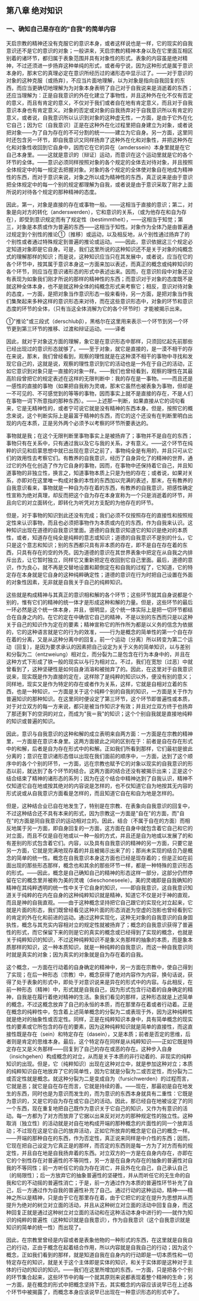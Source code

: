 ## 第八章 绝对知识

### 一、确知自己是存在的"自我"的简单内容 

天启宗教的精神还没有克服它的意识本身，或者这样说也是一样，它的现实的自我意识还不是它的意识的对象；一般讲来，天启宗教的精神本身以及在它里面互相区别着的诸环节，都归属于表象范围并具有对象性的形式。表象的内容虽是绝对精神，不过还须进一步扬弃这种单纯的形式，或者毋宁说，因为这种形式是属于意识本身的，那末它的真理必定在意识所经历过的诸形态中显示过了。——对于意识的对象的这种克服〔或扬弃〕，不应当片面地理解，以为对象是指向自我回复的东西，而应当更确切地理解为为对象本身表明了自己对于自我说来是消逝着的东西；还应当理解为：正是自我意识的外在化建立了事物性，并且这种外在化不仅有否定的意义，而且有肯定的意义，不仅对于我们或者自在地有肯定意义，而且对于自我意识本身也有肯定意义。对象的否定或对象的自我扬弃对于自我意识所以有肯定的意义，或者说，自我意识所以认识到对象的这种虚无性，一方面，是由于它外在化它自己；因为它〔自我意识〕正是在这种外在化过程里把自身建立为对象，或者说把对象——为了自为存在的不可分割的统一——建立为它自身。另一方面，这里同时还包含另一环节，即自我意识又同样扬弃了这种外在化和对象性，并把这种外在化和对象性收回到它自身中，因而它在它的异在（amderssein）本身里就是在它自己本身里。——这就是意识的〔辩证〕运动，而意识在这个运动里就是它的各个环节的全体。——意识必须同样按照对象的各个规定的全体去对待对象，并且按照全体规定中的每一规定去把握对象。对象的各个规定的全体使对象自在地成为精神性的东西，而对于意识来说，对象之所以成为精神性的东西，真正说来是由于意识把全体规定中的每一个别的规定都理解为自我，或者说是由于意识采取了刚才上面所说的对待各个规定的那种精神的态度。

因此，第一，对象是直接的存在或事物一般。——这相当于直接的意识；第二，对象是向对方的转化（anderswerden），它和意识的关系，（或为他存在和自为存在），即受到意识规定而有了规定性（bestimmtheit），——这相当于知觉；第三，对象是本质或作为普遍的东西——这相当于知性。对象作为全体乃是由普遍通过规定到个别性的推论①〔推移〕或运动，以及相反地，从个别性通过扬弃了的个别性或者通过特殊规定到普遍的推论或运动。——因此，意识依据这三个规定必定知道对象即是它自身。可是，我们这里所说的这种知识还不是关于对象的纯概念式的理解那样的知识；而是说，这种知识应当只在其发展中，或者说，应当在它的各个环节中，按其属于意识本身这一方面来加以表述，而真正的概念或纯粹知识的各个环节，则应当在意识诸形态的形式中表述出来。因而，在意识阶段中对象还没有表现为如象我们刚才所说的那样的精神性的东西；而意识对于对象的态度既不是就这种全体本身，也不是就这种全体的纯概念形式来考察它；相反，意识对待对象的态度，一方面，是把对象当作意识形态一般来看待，另一方面，是把对象当作我们集聚起来多种这样的意识形态来对待，而在这些意识形态中，对象的环节和意识态度的环节的全体，（只有当这全体消解为它的各个环节时）才能被揭示出来。

①"推论"或三段式（derschlubβ），黑格尔在这里用来表示一个环节到另一个环节更到第三环节的推移、过渡和辩证运动。——译者

因此，就对于对象这方面的理解，象它是在意识形态中那样，只须回忆起先前那些已经出现过的意识形态就够了。——至于对象，就它是直接的，是一漠不相干的存在来说，那末，我们曾经看到，观察的理性就是在这种漠不相干的事物中寻找和发现它自己的，这就是说，观察的理性意识到它的活动也是一外在于自己的活动，正如它意识到对象只是一直接的对象一样。——我们也曾经看到，观察的理性在其最高阶段曾把它的规定表述在这样的无限判断中：我的存在是一事物。——而且还是一感性的直接的事物（如果把自我称为灵魂，那末它虽然也被表象为事物，但却是一不可见的、不可感觉到的等等的事物，因而事实上就不是直接的存在，不是人们在事物一词下所意指的那种东西）。——上述那一判断，如果直接从它的词句看来，它是无精神性的，或者宁可说它就是没有精神的东西本身。但是，按照它的概念来说，这个判断实际上是最富于精神的东西，而它的这个还没有在判断里明白出现的内在本质，正是另外两个必须予以考察的环节所要表达的。

事物就是我；在这个无限判断里事物事实上是被扬弃了；事物并不是自在的东西；事物只有在关系中，只有通过我以及它与我的关系，才有意义。——这个环节在纯粹的识见和启蒙思想中就已出现在意识之前了，事物纯全是有用的，并且只可从它们的效用性去考察它们。有教养的自我意识，经历了自身异化了的精神的世界，通过它的外在化创造了作为它自身的事物，因而，在事物中还保持着它自己，并且知道事物的非独立性，换言之，知道事物本质上只是为他的存在；或者说，如果对关系，亦即对在这里唯一构成对象的本性的东西加以完满的表述，那末，在有教养的自我意识看来，事物就是一种自为存在着的东西，有教养的自我意识，把感性确定性宣称为绝对真理，却反而把这个自为存在本身宣称为一个只是消逝着的环节，并且向它的对立面转化，即转化为听凭对方支配的为他存在的环节。

但是，对于事物的知识到此还没有完成；我们必须不仅按照存在的直接性和按照规定性来认识事物，而且也必须把事物作为本质或内在的东西，作为自我来认识。这种知识出现在道德的自我意识里面。道德的自我意识知道它的知识是绝对的本质性，或者，知道存在纯全是纯粹的意志或知识；道德的自我意识不是别的什么，它只是这个意志和知识；别的东西都只具有非本质的存在，即不是自在存在着的东西，只具有存在的空的外壳。因为道德的意识在其世界表象中把定在从自我之内排斥出去，让它暂时独立，同样它又重新把定在收回到它自己里面。最后，道德的意识，作为良心，就不再是交替地设置和颠倒定在和自我的过程了，它知道，它的特定存在本身就是它自身的这种纯粹确定性；道德的意识在行为时把自己设置在外面的对象性因素，无非就是自我关于自己的纯粹知识。

这些就是构成精神与其真正的意识相和解的各个环节；这些环节就其自身说都是个别的，惟有它们的精神的统一体才是形成这种和解的力量。但是，这些环节的最后一环必然是这个统一体本身，并且，很明显，这个统一体实际上是把一切环节都结合在自身之内的。在它的定在中确信它自己的精神，不是以别的东西而只是以这种关于自己的知识作为定在的要素；精神宣称它的所作所为都是以义务的信念为依据的，它的这种语言就是它的行为的效准，——行为是概念的简单性的第一个自在存在着的分离，又是从这种分离中的回复。前一个运动〔分离〕所以转变为第二个运动〔回复〕，是因为要求承认的因素把自己设定为关于义务的简单知识，以与差别和分裂为二（entzweiung）相对立，而分裂为二是包含在行为本身中的，并且在这种方式下形成了铁一般的现实以与行为相对立。不过，我们在宽恕〔过恶〕中就曾看到了，这种坚硬性是如何自身消溶和被抛弃了的。因此，在这里对于自我意识说来，现实既是作为直接的定在，这样除了是纯粹的知识以外，便没有别的意义；同样地，现实又是作为特定的存在或者作为关系，这样，它就是自相对立着的东西，也是一种知识，一方面是关于这个纯粹个别的自我的知识，一方面是关于作为普遍知识的那种知识。在这里同时便设定了第三环节，这个环节即普遍性或本质，对于对立双方的每一方来说，都只是被当作知识才有效；并且对立双方终于也扬弃了那还剩下的空洞的对立，而成为"我＝我"的知识；这个个别自我就是直接地纯粹的知识或普遍的知识。

因此，意识与自我意识的这种和解的成立表明来自两方面：一方面是在宗教的精神里，一方面是在意识本身里。这两方面彼此之间的区别在于：前者是自在存在形式中的和解，后者是自为存在形式中的和解。正如我们所看到那样，它们最初是彼此分离的；意识在意识诸形态借以出现在我们面前的顺序中，一方面，达到了这个顺序中的各个个别的环节，一方面，远在宗教也赋予它的对象以现实的自我意识的形态以前，就达到了各个环节的结合。这两方面的结合还没有被揭示出来；正是这个结合结束了精神的诸形态的系列；因为在这个结合中精神达到了自我认识，精神不仅知道它自在地或按其绝对的内容说是怎样的，也不仅知道它自为地按其无内容的形式说或从自我意识方面看是怎样的，而且知道它自在和自为地是怎样的。

但是，这种结合业已自在地发生了，特别是在宗教、在表象向自我意识的回复中，不过这种结合还不具有本来的形式，因为宗教这一方面是"自在"的方面，而"自在"的方面是同自我意识的运动相对立的。因此，结合〔不属于自在的方面〕而相反地属于另一方面，即自身回复的一方面，这方面在自身中就包含着它自己和它的对立面，而且不仅是自在地或以一种一般的方式，并且还是自为地或以发展了的和有差别的形式包含着它们。内容，以及具有自我意识的精神的另一方面，只要它是另一方面，它就是完满地现存着的并且被揭示出来了的；那尚未实现的结合乃是概念的简单的统一性。概念在自我意识本身这方面也已经是现存着的；但是正如在前面出现的那些形态那样，概念也和其余的那些环节一样，都是一种特殊的意识形态的形式。——因此，概念是自己确知自己的精神的形态这样一部分，这部分仍然停留在它的概念里并被称为美的灵魂（dieschoneseele）。美的灵魂即是自我确知的精神在其纯粹透明的统一性中关于它自身的知识，——即自我意识，这自我意识知道关于纯粹的在内在自身的这种纯粹知识就是精神，知道它不仅是对于神的直观，而且是神的自我直观。——由于这种概念坚持把它自己跟它的实现化对立起来，它就是片面的形态，我们既曾经看见这种片面的形态消逝为空虚的泡影也曾经看到它的肯定的外在化和前进的运动。通过这种实现化，这种无对象的自我意识的自身固执性，概念与其充实内容相对立的规定性就被扬弃了；概念的自我意识获得了普遍性的形式，而它保留下来的则是它的真实的概念或已经得到了实现的概念，也就是关于纯粹知识的知识，不过这种纯粹知识不是象义务那样的抽象的本质，而是象本质那样的知识，这一种本质知识，就是一种纯粹的自我意识，而这一种自我意识同时就是真实的对象；因为真实的对象就是自为存在着的自我。

这个概念，一方面在行动着的自身确定的精神中，另一方面在宗教中，使自己得到了实现；在后一种形态〔宗教〕中，概念获得了绝对内容作为内容，换句话说，获得了处于表象的形式中，即处于对意识说来是异在的形式中的内容。与此相反，在前一种形态〔精神〕中，形式就是自我自己，因为形式包含行动着的自身确定的精神，自我是在履行着绝对精神的生活。象我们看见的那样，这种形态就是上述简单的概念，不过这概念放弃了自己的永恒的本质，而在那里存在着或者行动着。正是在概念的纯粹性中，包含着上述简单概念的分裂为二或表现于外，因为这种纯粹性就是绝对的抽象性或否定性。同样，正是在纯粹知识本身中，具有简单概念的现实性的要素或它所包含的存在的要素，因为这种纯粹知识就是简单的直接性，而这直接性既是存在（sein）和特定存在（dasein），又是本质；前者是否定的思维，后者则是肯定的思维本身。最后，这个特定存在同样是从纯粹知识——正如它既是特定存在又是义务那样——回复到了自己的存在或恶的存在。这种步入自身（insichgehen）构成概念的对立，从而是关于本质的非行动着的、非现实的纯粹知识的出现。但是，它〔纯粹知识〕出现在这种对立中，就是参加这种对立；本质的纯粹知识自在地放弃了它的简单性，因为它就是分裂为二或否定性，而分裂为二或否定性就是概念。就这种分裂为二是变成自为（fursichwerden）的过程而言，它就是恶；就它是自在存在而言，它就是持续的善。——现在，那最初是自在地发生的东西，同时也是为意识而发生的，而为意识的东西本身就具有二重性：它既是为意识的，又是它的自为存在或它自己的活动。因此，那已经自在地被设定了的同一个东西，现在重复地把自己既作为意识关于它自己的知识，又作为有意识的活动。每一方都为了对方而放弃了它据以出来反对对方的那种规定性的独立性。这种取消〔独立性〕的活动就是对自在地构成开端的那种概念的片面性的同一个放弃活动；不过现在这是它自己的放弃活动，正如它所放弃的概念是它自己的概念一样。——开端的那种自在的东西，作为否定性，真正说来同样是中介性的东西；因而，它现在把自己设定为它真正是的那样，而否定的东西则是每一方为了对方而有的规定性，并且自在地是自我扬弃着的东西。对立双方的一方是在自身内存在，亦即在它的个别性存在对普遍性的不等同性，另一方是在自身内存在的抽象的普遍性对自我的不等同性；前一方听任它的自为存在消亡，并且外在化自己，自己承认自己〔的局限性〕；后一方放弃它的抽象普遍性的坚硬性，并从而听任它的无生命的自我和它的不动摇的普遍性消亡；于是，前一方通过作为本质的普遍性环节补充了自己，后一方通过作为自我的普遍性补充了自己。通过行动的这种运动，精神——精神之所以是精神，只是由于它在那里存在着，由于它把它的定在提升为思想并从而提升为绝对的树立对立面的活动，并且从这种树立对立面的活动中回复自身，而这种回复正就是通过这种树立对立面的活动和在这种活动本身中进行的——就作为知识的纯粹的普遍性（这种知识就是自我意识），作为自我意识（这个自我意识就是知识的简单的统一性）而出现了。

因此，在宗教里曾经是内容或者是表象他物的一种形式的东西，在这里就是自我自己的行动，正由于概念在起着结合作用，所以内容就是自我自己的行动；因为这个概念，正如我们看到的那样，就是知道自我在自身内的行动即是一切本质性和一切特定存在的知识，就是关于这个主体即是实体的知识，和关于实体即是这种对于主体的行动的知识的知识。——我们在这里所增加的东西，一方面，只是把各个个别的环节集合起来，这些环节中的每一个就其原则来说都表现着整个精神的生命；另一方面，是在概念的形式中把概念坚持下去，其实概念的内容应该说早已在上述各个环节中被揭露了，而概念本身应该说早已出现在一种意识形态的形式中了。